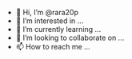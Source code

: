 - 👋 Hi, I’m @rara20p
- 👀 I’m interested in ...
- 🌱 I’m currently learning ...
- 💞️ I’m looking to collaborate on ...
- 📫 How to reach me ...

<!---
rara20p/rara20p is a ✨ special ✨ repository because its `README.md` (this file) appears on your GitHub profile.
You can click the Preview link to take a look at your changes.
--->

